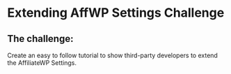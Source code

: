 # Extending AffWP Settings Challenge
## The challenge: 
Create an easy to follow tutorial to show third-party developers to extend the AffiliateWP Settings.